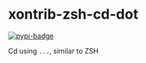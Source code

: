 # xontrib-zsh-cd-dot
[![pypi-badge][]][pypi] 

[pypi-badge]: https://img.shields.io/pypi/v/xontrib-zsh-cd-dot
[pypi]: https://pypi.org/project/xontrib-zsh-cd-dot

Cd using `...`, similar to ZSH


